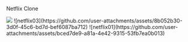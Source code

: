 Netflix Clone 
 

<img src="https://github.com/user-attachments/assets/507161bf-75da-48d6-a08f-9afc918d805b" />
![netflix03](https://github.com/user-attachments/assets/8b052b30-3d0f-45c6-bd7d-bef6087ba712)
![netflix01](https://github.com/user-attachments/assets/bced7de9-a81a-4e42-9315-53fb7ea0b013)
